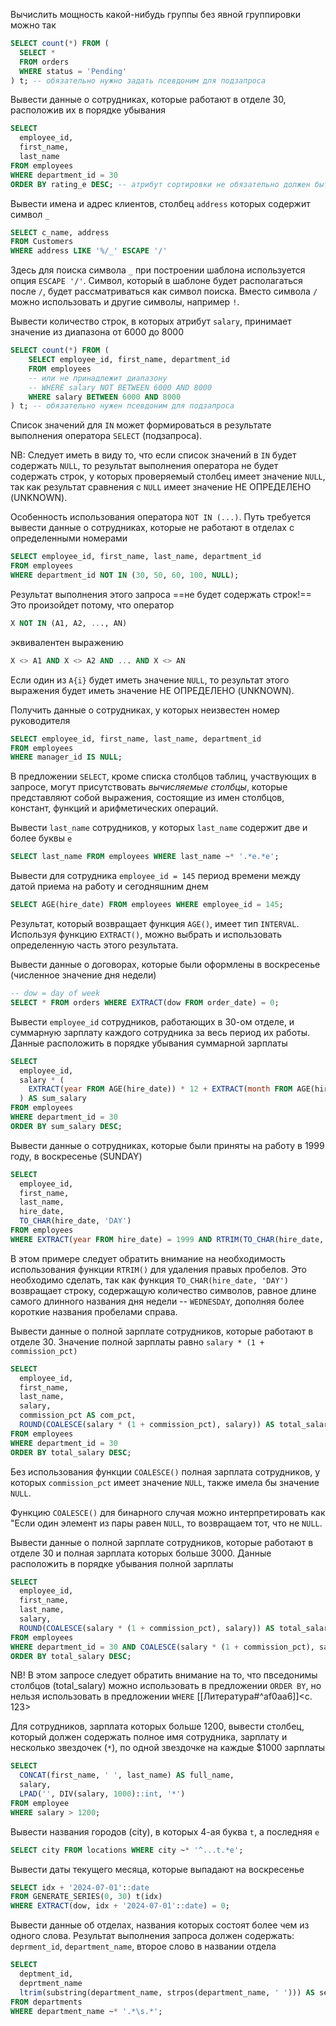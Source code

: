 Вычислить мощность какой-нибудь группы без явной группировки можно так
```sql
SELECT count(*) FROM (
  SELECT * 
  FROM orders
  WHERE status = 'Pending'
) t; -- обязательно нужно задать псевдоним для подзапроса
```

Вывести данные о сотрудниках, которые работают в отделе 30, расположив их в порядке убывания
```sql
SELECT
  employee_id,
  first_name,
  last_name
FROM employees
WHERE department_id = 30
ORDER BY rating_e DESC; -- атрибут сортировки не обязательно должен быть в списке SELECT
```
Вывести имена и адрес клиентов, столбец `address` которых содержит символ `_`
```sql
SELECT c_name, address
FROM Customers
WHERE address LIKE '%/_' ESCAPE '/'
```
Здесь для поиска символа `_` при построении шаблона используется опция `ESCAPE '/'`. Символ, который в шаблоне будет располагаться после `/`, будет рассматриваться как символ поиска. Вместо символа `/` можно использовать и другие символы, например `!`. 

Вывести количество строк, в которых атрибут `salary`, принимает значение из диапазона от 6000 до 8000
```sql
SELECT count(*) FROM (
    SELECT employee_id, first_name, department_id
    FROM employees
    -- или не принадлежит диапазону
    -- WHERE salary NOT BETWEEN 6000 AND 8000
    WHERE salary BETWEEN 6000 AND 8000
) t; -- обязательно нужен псевдоним для подзапроса
```

Список значений для `IN` может формироваться в результате выполнения оператора `SELECT` (подзапроса).

NB: Следует иметь в виду то, что если список значений в `IN` будет содержать `NULL`, то результат выполнения оператора не будет содержать строк, у которых проверяемый столбец имеет значение `NULL`, так как результат сравнения с `NULL` имеет значение НЕ ОПРЕДЕЛЕНО (UNKNOWN).

Особенность использования оператора `NOT IN (...)`. Путь требуется вывести данные о сотрудниках, которые не работают в отделах с определенными номерами
```sql
SELECT employee_id, first_name, last_name, department_id
FROM employees
WHERE department_id NOT IN (30, 50, 60, 100, NULL);
```
Результат выполнения этого запроса ==не будет содержать строк!== Это произойдет потому, что оператор
```sql
X NOT IN (A1, A2, ..., AN)
```
эквивалентен выражению
```sql
X <> A1 AND X <> A2 AND ... AND X <> AN
```
Если один из `A{i}` будет иметь значение `NULL`, то результат этого выражения будет иметь значение НЕ ОПРЕДЕЛЕНО (UNKNOWN).

Получить данные о сотрудниках, у которых неизвестен номер руководителя
```sql
SELECT employee_id, first_name, last_name, department_id
FROM employees
WHERE manager_id IS NULL;
```

В предложении `SELECT`, кроме списка столбцов таблиц, участвующих в запросе, могут присутствовать _вычисляемые столбцы_, которые представляют собой выражения, состоящие из имен столбцов, констант, функций и арифметических операций.

Вывести `last_name` сотрудников, у которых `last_name` содержит две и более буквы `e`
```sql
SELECT last_name FROM employees WHERE last_name ~* '.*e.*e';
```

Вывести для сотрудника `employee_id = 145` период времени между датой приема на работу и сегодняшним днем
```sql
SELECT AGE(hire_date) FROM employees WHERE employee_id = 145;
```

Результат, который возвращает функция `AGE()`, имеет тип `INTERVAL`. Используя функцию `EXTRACT()`, можно выбрать и использовать определенную часть этого результата.

Вывести данные о договорах, которые были оформлены в воскресенье (численное значение дня недели)
```sql
-- dow = day of week
SELECT * FROM orders WHERE EXTRACT(dow FROM order_date) = 0;
```

Вывести `employee_id` сотрудников, работающих в 30-ом отделе, и суммарную зарплату каждого сотрудника за весь период их работы. Данные расположить в порядке убывания суммарной зарплаты
```sql
SELECT
  employee_id,
  salary * (
    EXTRACT(year FROM AGE(hire_date)) * 12 + EXTRACT(month FROM AGE(hire_date))
  ) AS sum_salary
FROM employees
WHERE department_id = 30
ORDER BY sum_salary DESC;
```

Вывести данные о сотрудниках, которые были приняты на работу в 1999 году, в воскресенье (SUNDAY)
```sql
SELECT
  employee_id,
  first_name,
  last_name,
  hire_date,
  TO_CHAR(hire_date, 'DAY')
FROM employees
WHERE EXTRACT(year FROM hire_date) = 1999 AND RTRIM(TO_CHAR(hire_date, 'DAY')) = 'SUNDAY';
```

В этом примере следует обратить внимание на необходимость использования функции `RTRIM()` для удаления правых пробелов. Это необходимо сделать, так как функция `TO_CHAR(hire_date, 'DAY')` возвращает строку, содержащую количество символов, равное длине самого длинного названия дня недели -- `WEDNESDAY`, дополняя более короткие названия пробелами справа.

Вывести данные о полной зарплате сотрудников, которые работают в отделе 30. Значение полной зарплаты равно `salary * (1 + commission_pct)`
```sql
SELECT
  employee_id,
  first_name,
  last_name,
  salary,
  commission_pct AS com_pct,
  ROUND(COALESCE(salary * (1 + commission_pct), salary)) AS total_salary
FROM employees
WHERE department_id = 30
ORDER BY total_salary DESC;
```

Без использования функции `COALESCE()` полная зарплата сотрудников, у которых `commission_pct` имеет значение `NULL`, также имела бы значение `NULL`.

Функцию `COALESCE()` для бинарного случая можно интерпретировать как "Если один элемент из пары равен `NULL`, то возвращаем тот, что не `NULL`.

Вывести данные о полной зарплате сотрудников, которые работают в отделе 30 и полная зарплата которых больше 3000. Данные расположить в порядке убывания полной зарплаты
```sql
SELECT
  employee_id,
  first_name,
  last_name,
  salary,
  ROUND(COALESCE(salary * (1 + commission_pct), salary)) AS total_salary
FROM employees
WHERE department_id = 30 AND COALESCE(salary * (1 + commission_pct), salary) > 3000
ORDER BY total_salary DESC;
```

NB! В этом запросе следует обратить внимание на то, что пвседонимы столбцов (total_salary) можно использовать в предложении `ORDER BY`, но нельзя использовать в предложении `WHERE` [[Литература#^af0aa6]]<c. 123>

Для сотрудников, зарплата которых больше 1200, вывести столбец, который должен содержать полное имя сотрудника, зарплату и несколько звездочек (`*`), по одной звездочке на каждые $1000 зарплаты
```sql
SELECT
  CONCAT(first_name, ' ', last_name) AS full_name,
  salary,
  LPAD('', DIV(salary, 1000)::int, '*')
FROM employee
WHERE salary > 1200;
```

Вывести названия городов (city), в которых 4-ая буква `t`, а последняя `e`
```sql
SELECT city FROM locations WHERE city ~* '^...t.*e';
```

Вывести даты текущего месяца, которые выпадают на воскресенье
```sql
SELECT idx + '2024-07-01'::date
FROM GENERATE_SERIES(0, 30) t(idx)
WHERE EXTRACT(dow, idx + '2024-07-01'::date) = 0;
```

Вывести данные об отделах, названия которых состоят более чем из одного слова. Результат выполнения запроса должен содержать: `deprment_id`, `department_name`, второе слово в названии отдела
```sql
SELECT
  deptment_id,
  deprtment_name
  ltrim(substring(department_name, strpos(department_name, ' '))) AS second_word
FROM departments
WHERE department_name ~* '.*\s.*';
```